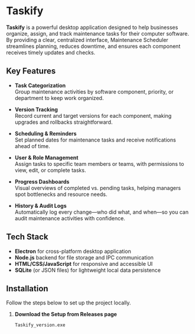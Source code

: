 # Taskify

**Taskify** is a powerful desktop application designed to help businesses organize, assign, and track maintenance tasks for their computer software. By providing a clear, centralized interface, Maintenance Scheduler streamlines planning, reduces downtime, and ensures each component receives timely updates and checks.

## Key Features

- **Task Categorization**  
  Group maintenance activities by software component, priority, or department to keep work organized.
  
- **Version Tracking**  
  Record current and target versions for each component, making upgrades and rollbacks straightforward.
  
- **Scheduling & Reminders**  
  Set planned dates for maintenance tasks and receive notifications ahead of time.
  
- **User & Role Management**  
  Assign tasks to specific team members or teams, with permissions to view, edit, or complete tasks.
  
- **Progress Dashboards**  
  Visual overviews of completed vs. pending tasks, helping managers spot bottlenecks and resource needs.
  
- **History & Audit Logs**  
  Automatically log every change—who did what, and when—so you can audit maintenance activities with confidence.

## Tech Stack

- **Electron** for cross-platform desktop application
- **Node.js** backend for file storage and IPC communication
- **HTML/CSS/JavaScript** for responsive and accessible UI
- **SQLite** (or JSON files) for lightweight local data persistence

## Installation

Follow the steps below to set up the project locally.

1. **Download the Setup from Releases page**  
   ```bash
   Taskify_version.exe
